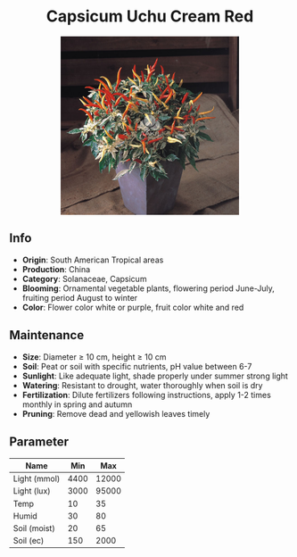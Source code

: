 <h1 align='center'>Capsicum Uchu Cream Red</h1>
<p align="center">
    <img 
        align='center'
        width='320'
        src="../images/capsicum uchu cream red.png" 
        alt='Capsicum Uchu Cream Red' />
</p>

## Info

 - **Origin**: South American Tropical areas
 - **Production**: China
 - **Category**: Solanaceae, Capsicum
 - **Blooming**: Ornamental vegetable plants, flowering period June-July, fruiting period August to winter
 - **Color**: Flower color white or purple, fruit color white and red

## Maintenance

 - **Size**: Diameter ≥ 10 cm, height ≥ 10 cm
 - **Soil**: Peat or soil with specific nutrients, pH value between 6-7
 - **Sunlight**: Like adequate light, shade properly under summer strong light
 - **Watering**: Resistant to drought, water thoroughly when soil is dry
 - **Fertilization**: Dilute fertilizers following instructions, apply 1-2 times monthly in spring and autumn
 - **Pruning**: Remove dead and yellowish leaves timely

## Parameter

| Name         | Min  | Max   |
|--------------|------|-------|
| Light (mmol) | 4400 | 12000  |
| Light (lux)  | 3000 | 95000 |
| Temp         | 10    | 35    |
| Humid        | 30   | 80    |
| Soil (moist) | 20   | 65    |
| Soil (ec)    | 150  | 2000  |